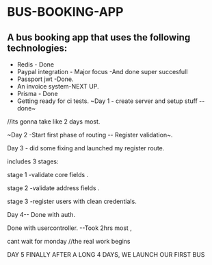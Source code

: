 # BUS-BOOKING-APP

## A bus booking app that uses the following technologies:
* Redis - Done
* Paypal integration - Major focus -And done super succesfull
* Passport jwt -Done.
* An invoice system-NEXT UP.
* Prisma - Done
* Getting ready for ci
tests.
~Day 1 - create server and setup stuff -- done~

//its gonna take like 2 days most.

~Day 2 -Start first phase of routing -- Register validation~.


Day 3 - did some fixing and launched my register route.

includes 3 stages:


stage 1 -validate core fields .

stage 2 -validate address fields .


stage 3 -register users with clean credentials.


Day 4-- Done with auth.

Done with usercontroller.
--Took 2hrs most ,

cant wait for monday
//the real work begins


DAY 5 
FINALLY AFTER A LONG 4 DAYS, WE LAUNCH OUR FIRST BUS


